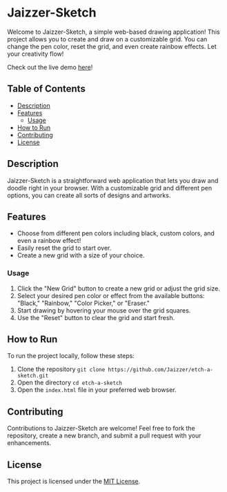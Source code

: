 # Jaizzer-Sketch

Welcome to Jaizzer-Sketch, a simple web-based drawing application! This project allows you to create and draw on a customizable grid. You can change the pen color, reset the grid, and even create rainbow effects. Let your creativity flow!

Check out the live demo [here](https://jaizzer.github.io/etch-a-sketch/)!

## Table of Contents
- [Description](#description)
- [Features](#features)
  - [Usage](#usage)
- [How to Run](#how-to-run)
- [Contributing](#contributing)
- [License](#license)

## Description

Jaizzer-Sketch is a straightforward web application that lets you draw and doodle right in your browser. With a customizable grid and different pen options, you can create all sorts of designs and artworks.

## Features

- Choose from different pen colors including black, custom colors, and even a rainbow effect!
- Easily reset the grid to start over.
- Create a new grid with a size of your choice.

### Usage

1. Click the "New Grid" button to create a new grid or adjust the grid size.
2. Select your desired pen color or effect from the available buttons: "Black," "Rainbow," "Color Picker," or "Eraser."
3. Start drawing by hovering your mouse over the grid squares.
4. Use the "Reset" button to clear the grid and start fresh.


## How to Run

To run the project locally, follow these steps:

1. Clone the repository `git clone https://github.com/Jaizzer/etch-a-sketch.git`
2. Open the directory `cd etch-a-sketch`
3. Open the `index.html` file in your preferred web browser.


## Contributing

Contributions to Jaizzer-Sketch are welcome! Feel free to fork the repository, create a new branch, and submit a pull request with your enhancements.

## License

This project is licensed under the [MIT License](LICENSE).

